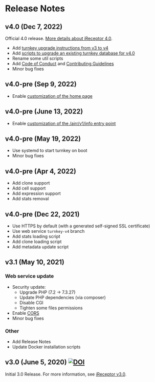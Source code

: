 # Release Notes

## v4.0 (Dec 7, 2022)
Official 4.0 release. [More details about iReceptor 4.0](https://ireceptor.org/ireceptor-4).

- Add [turnkey upgrade instructions from v3 to v4](doc/upgrading_from_v3_to_v4.md)
- Add [scripts to upgrade an existing turnkey database for v4.0](doc/updating_the_database_1.4.md)
- Rename some util scripts
- Add [Code of Conduct](CODE_OF_CONDUCT.md) and [Contributing Guidelines](CONTRIBUTING.md)
- Minor bug fixes

## v4.0-pre (Sep 9, 2022)
- Enable [customization of the home page](doc/customizing_home_page.md)

## v4.0-pre (June 13, 2022)
- Enable [customization of the /airr/v1/info entry point](doc/customizing_info_entry_point.md)

## v4.0-pre (May 19, 2022)
- Use systemd to start turnkey on boot
- Minor bug fixes

## v4.0-pre (Apr 4, 2022)
- Add clone support
- Add cell support
- Add expression support
- Add stats removal

## v4.0-pre (Dec 22, 2021)
- Use HTTPS by default (with a generated self-signed SSL certificate)
- Use web service ``turnkey-v4`` branch
- Add stats loading script
- Add clone loading script
- Add metadata update script

## v3.1 (May 10, 2021)

### Web service update
- Security update:
	- Upgrade PHP (7.2 -> 7.3.27)
	- Update PHP dependencies (via composer)
	- Disable CGI
	- Tighten some files permissions
- Enable [CORS](https://developer.mozilla.org/en-US/docs/Web/HTTP/CORS)
- Minor bug fixes

### Other
- Add Release Notes
- Update Docker installation scripts

## v3.0 (June 5, 2020) [![DOI](https://zenodo.org/badge/161701589.svg)](https://zenodo.org/badge/latestdoi/161701589)

Initial 3.0 Release. For more information, see [iReceptor v3.0](https://ireceptor.org/ireceptor-3).
